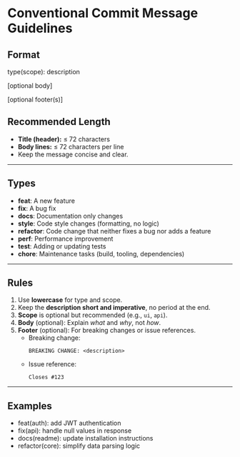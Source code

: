 # Conventional Commit Message Guidelines

## Format

type(scope): description

[optional body]

[optional footer(s)]

## Recommended Length

- **Title (header):** ≤ 72 characters  
- **Body lines:** ≤ 72 characters per line  
- Keep the message concise and clear.

---

## Types

- **feat**: A new feature  
- **fix**: A bug fix  
- **docs**: Documentation only changes  
- **style**: Code style changes (formatting, no logic)  
- **refactor**: Code change that neither fixes a bug nor adds a feature  
- **perf**: Performance improvement  
- **test**: Adding or updating tests  
- **chore**: Maintenance tasks (build, tooling, dependencies)  

---

## Rules

1. Use **lowercase** for type and scope.  
2. Keep the **description short and imperative**, no period at the end.  
3. **Scope** is optional but recommended (e.g., `ui`, `api`).  
4. **Body** (optional): Explain *what* and *why*, not *how*.  
5. **Footer** (optional): For breaking changes or issue references.  
   - Breaking change:  
     ```
     BREAKING CHANGE: <description>
     ```
   - Issue reference:  
     ```
     Closes #123
     ```

---

## Examples

- feat(auth): add JWT authentication  
- fix(api): handle null values in response  
- docs(readme): update installation instructions  
- refactor(core): simplify data parsing logic  
